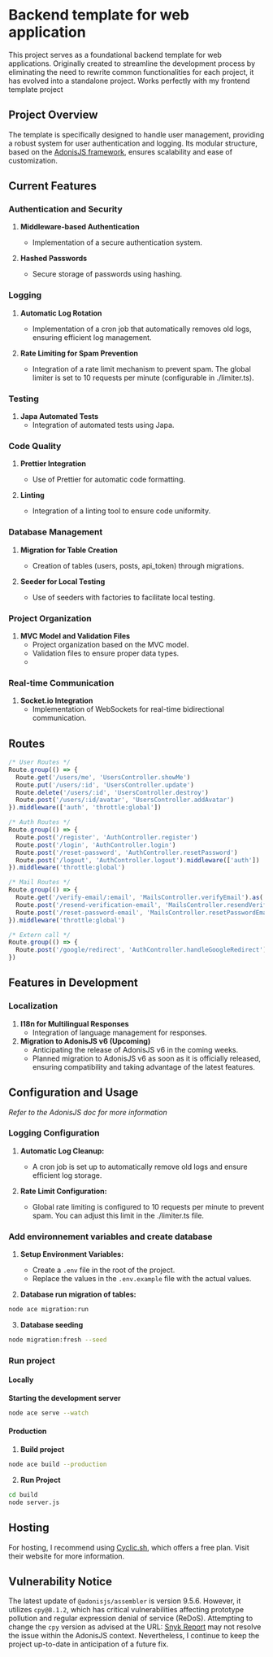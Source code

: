 # Backend template for web application

This project serves as a foundational backend template for web applications. Originally created to streamline the development process by eliminating the need to rewrite common functionalities for each project, it has evolved into a standalone project. Works perfectly with my frontend template project

## Project Overview

The template is specifically designed to handle user management, providing a robust system for user authentication and logging. Its modular structure, based on the [AdonisJS framework](https://adonisjs.com/), ensures scalability and ease of customization.

## Current Features

### Authentication and Security

1. **Middleware-based Authentication**

   - Implementation of a secure authentication system.

2. **Hashed Passwords**
   - Secure storage of passwords using hashing.

### Logging

1. **Automatic Log Rotation**

   - Implementation of a cron job that automatically removes old logs, ensuring efficient log management.

2. **Rate Limiting for Spam Prevention**
   - Integration of a rate limit mechanism to prevent spam. The global limiter is set to 10 requests per minute (configurable in ./limiter.ts).

### Testing

1. **Japa Automated Tests**
   - Integration of automated tests using Japa.

### Code Quality

1. **Prettier Integration**

   - Use of Prettier for automatic code formatting.

2. **Linting**
   - Integration of a linting tool to ensure code uniformity.

### Database Management

1. **Migration for Table Creation**

   - Creation of tables (users, posts, api_token) through migrations.

2. **Seeder for Local Testing**
   - Use of seeders with factories to facilitate local testing.

### Project Organization

1. **MVC Model and Validation Files**
   - Project organization based on the MVC model.
   - Validation files to ensure proper data types.
   -

### Real-time Communication

1. **Socket.io Integration**
   - Implementation of WebSockets for real-time bidirectional communication.

## Routes

```typescript
/* User Routes */
Route.group(() => {
  Route.get('/users/me', 'UsersController.showMe')
  Route.put('/users/:id', 'UsersController.update')
  Route.delete('/users/:id', 'UsersController.destroy')
  Route.post('/users/:id/avatar', 'UsersController.addAvatar')
}).middleware(['auth', 'throttle:global'])

/* Auth Routes */
Route.group(() => {
  Route.post('/register', 'AuthController.register')
  Route.post('/login', 'AuthController.login')
  Route.post('/reset-password', 'AuthController.resetPassword')
  Route.post('/logout', 'AuthController.logout').middleware(['auth'])
}).middleware('throttle:global')

/* Mail Routes */
Route.group(() => {
  Route.get('/verify-email/:email', 'MailsController.verifyEmail').as('verifyEmail')
  Route.post('/resend-verification-email', 'MailsController.resendVerificationEmail')
  Route.post('/reset-password-email', 'MailsController.resetPasswordEmail')
}).middleware('throttle:global')

/* Extern call */
Route.group(() => {
  Route.post('/google/redirect', 'AuthController.handleGoogleRedirect')
})
```

## Features in Development

### Localization

1. **I18n for Multilingual Responses**
   - Integration of language management for responses.
2. **Migration to AdonisJS v6 (Upcoming)**
   - Anticipating the release of AdonisJS v6 in the coming weeks.
   - Planned migration to AdonisJS v6 as soon as it is officially released, ensuring compatibility and taking advantage of the latest features.

## Configuration and Usage

_Refer to the AdonisJS doc for more information_

### Logging Configuration

1. **Automatic Log Cleanup:**

   - A cron job is set up to automatically remove old logs and ensure efficient log storage.

2. **Rate Limit Configuration:**

   - Global rate limiting is configured to 10 requests per minute to prevent spam. You can adjust this limit in the ./limiter.ts file.

### Add environnement variables and create database

1. **Setup Environment Variables:**

   - Create a `.env` file in the root of the project.
   - Replace the values in the `.env.example` file with the actual values.

2. **Database run migration of tables:**

```bash
node ace migration:run
```

3. **Database seeding**

```bash
node migration:fresh --seed
```

### Run project

#### Locally

**Starting the development server**

```bash
node ace serve --watch
```

#### Production

1. **Build project**

```bash
node ace build --production
```

2. **Run Project**

```bash
cd build
node server.js
```

## Hosting

For hosting, I recommend using [Cyclic.sh](https://cyclic.sh/), which offers a free plan. Visit their website for more information.

## Vulnerability Notice

The latest update of `@adonisjs/assembler` is version 9.5.6. However, it utilizes `cpy@8.1.2`, which has critical vulnerabilities affecting prototype pollution and regular expression denial of service (ReDoS). Attempting to change the `cpy` version as advised at the URL: [Snyk Report](https://snyk.io/test/github/adonisjs/assembler?targetFile=package.json) may not resolve the issue within the AdonisJS context. Nevertheless, I continue to keep the project up-to-date in anticipation of a future fix.
